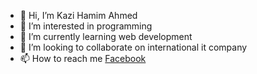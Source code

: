 - 👋 Hi, I’m Kazi Hamim Ahmed
- 👀 I’m interested in programming 
- 🌱 I’m currently learning web development
- 💞️ I’m looking to collaborate on international it company
- 📫 How to reach me [Facebook](https://www.facebook.com/profile.php?id=100074178963843)

<!---
Hamim-200/Hamim-200 is a ✨ special ✨ repository because its `README.md` (this file) appears on your GitHub profile.
You can click the Preview link to take a look at your changes.
--->
